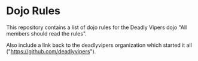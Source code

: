 Dojo Rules
==========

This repository contains a list of dojo rules for the Deadly Vipers dojo
"All members should read the rules".

Also include a link back to the deadlyvipers organization which started it all ("https://github.com/deadlyvipers").
